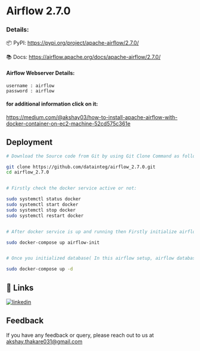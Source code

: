 
# Airflow 2.7.0

### Details:

📦 PyPI: https://pypi.org/project/apache-airflow/2.7.0/

📚 Docs: https://airflow.apache.org/docs/apache-airflow/2.7.0/


#### Airflow Webserver Details:
```
username : airflow
password : airflow

```
#### for additional information click on it:

https://medium.com/@akshay03/how-to-install-apache-airflow-with-docker-container-on-ec2-machine-52cd575c361e


## Deployment
```bash
# Download the Source code from Git by using Git Clone Command as follows:

git clone https://github.com/datainteg/airflow_2.7.0.git
cd airflow_2.7.0


# Firstly check the docker service active or not:

sudo systemctl status docker
sudo systemctl start docker
sudo systemctl stop docker
sudo systemctl restart docker


# After docker service is up and running then Firstly initialize airflow database by using following Command:

sudo docker-compose up airflow-init


# Once you initialized database( In this airflow setup, airflow database is postgres ) after run the following Command for start the airflow 

sudo docker-compose up -d

```

## 🔗 Links

[![linkedin](https://img.shields.io/badge/linkedin-0A66C2?style=for-the-badge&logo=linkedin&logoColor=white)](https://www.linkedin.com/in/akshaythakare3/)



## Feedback

If you have any feedback or query, please reach out to us at akshay.thakare031@gmail.com

